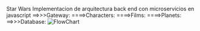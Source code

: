 Star Wars 
Implementacion de arquitectura back end con microservicios en javascript 
==>>>Gateway:
====>Characters:
====>Films:
====>Planets:
==>>>Database:
![FlowChart](https://console.cloudinary.com/console/c-bcc568b57c250990c67dac905b441a/media_library/homepage/asset/26599c74494cc1995fc3b0deece95366/manage?context=manage)
